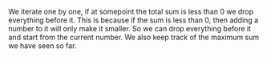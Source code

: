 We iterate one by one, if at somepoint the total sum is less than 0 we drop everything before it. This is because if the sum is less than 0, then adding a number to it will only make it smaller. So we can drop everything before it and start from the current number. We also keep track of the maximum sum we have seen so far.
